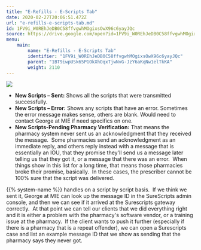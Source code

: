 ```yaml
---
title: "E-Refills - E-Scripts Tab"
date: 2020-02-27T20:06:51.472Z
url: "e-refills-e-scripts-tab.md"
id: 1FV9i_W0REhJeDB0C58ffvgwhMOgixsOwX96c6yayJQc
source: https://drive.google.com/open?id=1FV9i_W0REhJeDB0C58ffvgwhMOgixsOwX96c6yayJQc
menu:
    main:
        name: "E-Refills - E-Scripts Tab"
        identifier: "1FV9i_W0REhJeDB0C58ffvgwhMOgixsOwX96c6yayJQc"
        parent: "1BT9iwpUSk65PGOkXhOqxTjwNvG-JzY6aKqNw1elTkKA"
        weight: 2110
---
```

![](external_files/6db87c7470c236270e8f97447c105d4c.png)

* <strong>New Scripts – Sent:</strong> Shows all the scripts that were transmitted successfully.
* <strong>New Scripts – Error:</strong> Shows any scripts that have an error. Sometimes the error message makes sense, others are blank. Would need to contact George at MIE if need specifics on one.
* <strong>New Scripts-Pending Pharmacy Verification:</strong> That means the pharmacy system never sent us an acknowledgment that they received the message.  Some pharmacies send an acknowledgment as an immediate reply, and others reply instead with a message that is essentially an IOU, that they promise they'll send us a message later telling us that they got it, or a message that there was an error.  When things show in this list for a long time, that means those pharmacies broke their promise, basically.  In these cases, the prescriber cannot be 100% sure that the script was delivered.

{{% system-name %}} handles on a script by script basis.  If we think we sent it, George at MIE can look up the message ID in the SureScripts admin console, and then we can see if it arrived at the Surescripts gateway correctly.  At that point we can tell our clients that we did everything right and it is either a problem with the pharmacy's software vendor, or a training issue at the pharmacy.  If the client wants to push it further (especially if there is a pharmacy that is a repeat offender), we can open a Surescripts case and list an example message ID that we show as sending that the pharmacy says they never got.

